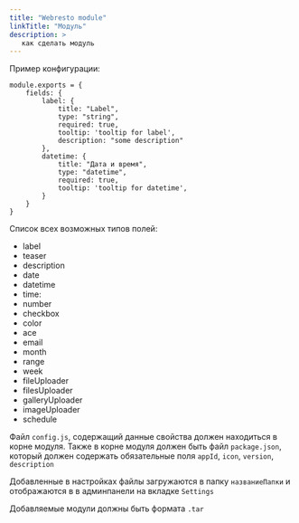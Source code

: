 ```yaml
---
title: "Webresto module"
linkTitle: "Модуль"
description: >
   как сделать модуль
---
```


Пример конфигурации:
```
module.exports = {
    fields: {
        label: {
            title: "Label",
            type: "string",
            required: true,
            tooltip: 'tooltip for label',
            description: "some description"
        },
        datetime: {
            title: "Дата и время",
            type: "datetime",
            required: true,
            tooltip: 'tooltip for datetime',
        }
    }
}
```

Список всех возможных типов полей:
- label
- teaser
- description
- date
- datetime
- time:
- number
- checkbox
- color
- ace
- email
- month
- range
- week
- fileUploader
- filesUploader
- galleryUploader
- imageUploader
- schedule

Файл `config.js`, содержащий данные свойства должен находиться в
корне модуля. Также в корне модуля должен быть файл `package.json`,
который должен содержать обязательные поля `appId`, `icon`, `version`, 
`description`

Добавленные в настройках файлы загружаются в папку `названиеПапки`
и отображаются в в админпанели на вкладке `Settings`

Добавляемые модули должны быть формата `.tar`
